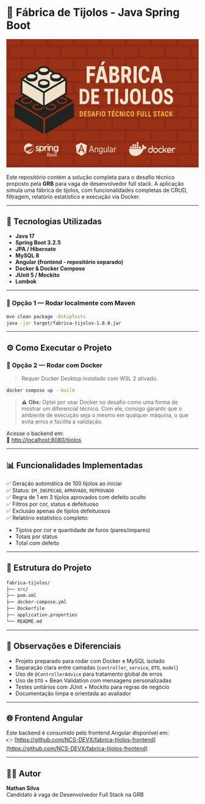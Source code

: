 # 🧱 Fábrica de Tijolos - Java Spring Boot

![Capa do Projeto](./cap.png)

Este repositório contém a solução completa para o desafio técnico proposto pela **GRB** para vaga de desenvolvedor full stack. A aplicação simula uma fábrica de tijolos, com funcionalidades completas de CRUD, filtragem, relatório estatístico e execução via Docker.

---

## 🚀 Tecnologias Utilizadas

- **Java 17**
- **Spring Boot 3.2.5**
- **JPA / Hibernate**
- **MySQL 8**
- **Angular (frontend - repositório separado)**
- **Docker & Docker Compose**
- **JUnit 5 / Mockito**
- **Lombok**

---
### 🔁 Opção 1 — Rodar localmente com Maven

```bash
mvn clean package -DskipTests
java -jar target/fabrica-tijolos-1.0.0.jar
```
---
## ⚙️ Como Executar o Projeto

### 🐳 Opção 2 — Rodar com Docker

> Requer Docker Desktop instalado com WSL 2 ativado.

```bash
docker compose up --build
```
> ⚠️ **Obs:** Optei por usar Docker no desafio como uma forma de mostrar um diferencial técnico. Com ele, consigo garantir que o ambiente de execução seja o mesmo em qualquer máquina, o que evita erros e facilita a validação.

Acesse o backend em:  
📍 [http://localhost:8080/tijolos](http://localhost:8080/tijolos)

---

## 📊 Funcionalidades Implementadas

✅ Geração automática de 100 tijolos ao iniciar  
✅ Status: `EM_INSPECAO`, `APROVADO`, `REPROVADO`  
✅ Regra de 1 em 3 tijolos aprovados com defeito oculto  
✅ Filtros por cor, status e defeituoso  
✅ Exclusão apenas de tijolos defeituosos  
✅ Relatório estatístico completo:
- Tijolos por cor e quantidade de furos (pares/ímpares)
- Totais por status
- Total com defeito

---

## 📁 Estrutura do Projeto

```bash
fabrica-tijolos/
├── src/
├── pom.xml
├── docker-compose.yml
├── Dockerfile
├── application.properties
└── README.md
```

---

## 📝 Observações e Diferenciais

- Projeto preparado para rodar com Docker e MySQL isolado  
- Separação clara entre camadas (`controller`, `service`, `DTO`, `model`)  
- Uso de `@ControllerAdvice` para tratamento global de erros  
- Uso de `DTO` + Bean Validation com mensagens personalizadas  
- Testes unitários com JUnit + Mockito para regras de negócio  
- Documentação limpa e orientada ao avaliador

---

## 🌐 Frontend Angular

Este backend é consumido pelo frontend Angular disponível em:  
👉 [https://github.com/NCS-DEVX/fabrica-tijolos-frontend](https://github.com/NCS-DEVX/fabrica-tijolos-frontend)

---

## 👨‍💻 Autor

**Nathan Silva**  
Candidato à vaga de Desenvolvedor Full Stack na GRB
